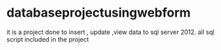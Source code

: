 # databaseprojectusingwebform
it is a project done to insert , update ,view data to sql server 2012. all sql script included in the project

